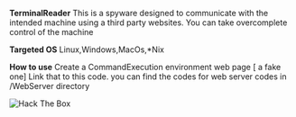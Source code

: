 **TerminalReader**
This is a spyware designed to communicate with the intended machine using a third party websites. You can take overcomplete control of the machine

**Targeted OS**
Linux,Windows,MacOs,*Nix

**How to use**
Create a CommandExecution environment web page [ a fake one]
Link that to this code.
you can find the codes for web server codes in /WebServer directory

<img src="https://www.hackthebox.eu/badge/image/42481" alt="Hack The Box">
